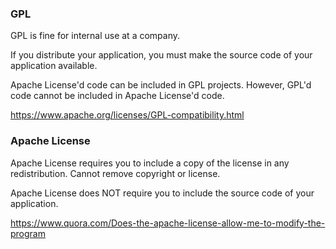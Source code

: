 ### GPL

GPL is fine for internal use at a company.

If you distribute your application, you must make the source code of your application available.

Apache License'd code can be included in GPL projects. However, GPL'd code cannot be included in Apache License'd code.

https://www.apache.org/licenses/GPL-compatibility.html


### Apache License

Apache License requires you to include a copy of the license in any redistribution. Cannot remove copyright or license.

Apache License does NOT require you to include the source code of your application.

https://www.quora.com/Does-the-apache-license-allow-me-to-modify-the-program